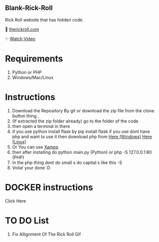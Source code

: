 ## Blank-Rick-Roll

Rick Roll website that has hidden code.

🔗 [therickroll.com](https://therickroll.com)

✨ [Watch Video](https://www.youtube.com/watch?v=msdymgkhePo)


 # Requirements
 1. Python or PHP
 2. Windows/Mac/Linux

 # Instructions

1. Download the Repository By git or download the zip file from the clone button thing .
2. (If extracted the zip folder already) go to the folder of the code
3. then open a terminal in there
4. if you use python install flask by pip install flask if you use dont have php and want to use it then download php from [Here (Windows)](https://windows.php.net/download/) [Here (Linux)](https://www.php.net/downloads)
5. Or You can use [Xampp](https://www.apachefriends.org/index.html)
6. then after installing do python main.py (Python) or php -S 127.0.0.1:80 (PHP)
7. In the php thing dont do small s do capital s like this -S
8. Voila! your done :D 

# DOCKER instructions
  Click Here

# TO DO List
1. Fix Allignment Of The Rick Roll Gif

